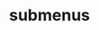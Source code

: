 ---
layout: page
title: submenus
nav: true
nav_order: 6
dropdown: true
children: 
    - title: publications
      permalink: /publications/
    - title: divider
    - title: projects
      permalink: /projects/
created: 2022-12-31T20:54:53-06:00
updated: 2023-01-29T14:00:23-06:00
---
